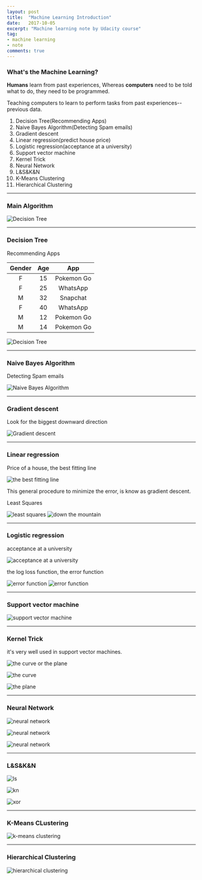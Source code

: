 ```yaml
---
layout: post
title:  "Machine Learning Introduction"
date:   2017-10-05
excerpt: "Machine learning note by Udacity course"
tag:
- machine learning 
- note
comments: true
---
```


### What's the Machine Learning?

**Humans** learn from past experiences, Whereas **computers** need to be told what to do, they need to be programmed.

Teaching computers to learn to perform tasks from past experiences--previous data.

1. Decision Tree(Recommending Apps)
2. Naive Bayes Algorithm(Detecting Spam emails)
3. Gradient descent
4. Linear regression(predict house price)
5. Logistic regression(acceptance at a university)
6. Support vector machine
6. Kernel Trick
7. Neural Network
8. L&S&K&N
9. K-Means Clustering
10. Hierarchical Clustering

***
### Main Algorithm

![Decision Tree](http://oxch69np1.bkt.clouddn.com/00_main_algorithm.png)

***
### Decision Tree

Recommending Apps

Gender | Age | App
:-----:|:---:|:----:
F      |15   |Pokemon Go
F      |25   |WhatsApp
M      |32   |Snapchat
F      |40   |WhatsApp
M      |12   |Pokemon Go
M      |14   |Pokemon Go

![Decision Tree](http://oxch69np1.bkt.clouddn.com/00_decision_tree_01.png)

***
### Naive Bayes Algorithm

Detecting Spam emails

![Naive Bayes Algorithm](http://oxch69np1.bkt.clouddn.com/00_naive_bayes_algorithm_01.png)

***
### Gradient descent

Look for the biggest downward direction

![Gradient descent](http://oxch69np1.bkt.clouddn.com/00_gradient_descent_01.png)

***
### Linear regression

Price of a house, the best fitting line

![the best fitting line](http://oxch69np1.bkt.clouddn.com/00_linear_regression_01.png)

This general procedure to minimize the error, is know as gradient descent.

Least Squares

![least squares](http://oxch69np1.bkt.clouddn.com/00_linear_regression_02.png)
![down the mountain](http://oxch69np1.bkt.clouddn.com/00_linear_regression_03.png)

***
### Logistic regression

acceptance at a university

![acceptance at a university](http://oxch69np1.bkt.clouddn.com/00_logistic_regression_01.png)

the log loss function, the error function

![error function](http://oxch69np1.bkt.clouddn.com/00_logistic_regression_02.png)
![error function](http://oxch69np1.bkt.clouddn.com/00_logistic_regression_03.png)

***
### Support vector machine

![support vector machine](http://oxch69np1.bkt.clouddn.com/00_support_vector_machine_01.png)

***
### Kernel Trick

it's very well used in support vector machines.

![the curve or the plane](http://oxch69np1.bkt.clouddn.com/00_kernel_trick_01.png)

![the curve](http://oxch69np1.bkt.clouddn.com/00_kernel_trick_02.png)

![the plane](http://oxch69np1.bkt.clouddn.com/00_kernel_trick_03.png)

***
### Neural Network

![neural network](http://oxch69np1.bkt.clouddn.com/00_neural_network_01.png)

![neural network](http://oxch69np1.bkt.clouddn.com/00_neural_network_02.png)

![neural network](http://oxch69np1.bkt.clouddn.com/00_neural_network_03.png)

***
### L&S&K&N

![ls](http://oxch69np1.bkt.clouddn.com/00_logistic_regression_and_svm.png)

![kn](http://oxch69np1.bkt.clouddn.com/00_neural_network_and_kernel_trick.png)

![xor](http://oxch69np1.bkt.clouddn.com/00_exercise_xor.png)

***
### K-Means CLustering

![k-means clustering](http://oxch69np1.bkt.clouddn.com/00_k_means_clustering.png)

***
### Hierarchical Clustering

![hierarchical clustering](http://oxch69np1.bkt.clouddn.com/00_hierarchical_clustering.png)

